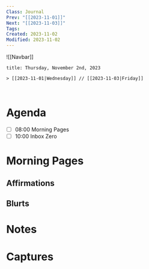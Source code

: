 ```yaml
---
Class: Journal
Prev: "[[2023-11-01]]"
Next: "[[2023-11-03]]"
Tags: 
Created: 2023-11-02
Modified: 2023-11-02
---
```


![[Navbar]]

```ad-date
title: Thursday, November 2nd, 2023

> [[2023-11-01|Wednesday]] // [[2023-11-03|Friday]]



```

# Agenda

- [ ] 08:00 Morning Pages
- [ ] 10:00 Inbox Zero

# Morning Pages

>

## Affirmations

## Blurts

# Notes

# Captures
